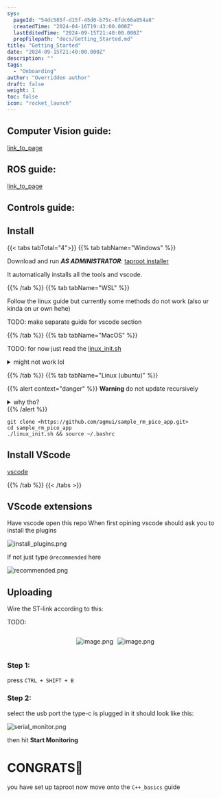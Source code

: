 ```yaml
---
sys:
  pageId: "54dc585f-d15f-45d0-b75c-8fdc66a854a8"
  createdTime: "2024-04-16T19:43:00.000Z"
  lastEditedTime: "2024-09-15T21:40:00.000Z"
  propFilepath: "docs/Getting_Started.md"
title: "Getting_Started"
date: "2024-09-15T21:40:00.000Z"
description: ""
tags:
  - "Onboarding"
author: "Overridden author"
draft: false
weight: 1
toc: false
icon: "rocket_launch"
---
```


## Computer Vision guide:

[link_to_page](86d45bc0-388b-4d26-8848-44f255f73d0e)

## ROS guide:

[link_to_page](3c76c1de-ec8f-46d6-8b0a-294005edc2d5)

## Controls guide:

## Install

{{< tabs tabTotal="4">}}
{{% tab tabName="Windows" %}}

Download and run _**AS ADMINISTRATOR**_: [taproot installer](https://github.com/Thornbots/TeachingFreshies/releases/tag/1.0)

It automatically installs all the tools and vscode.

{{% /tab %}}
{{% tab tabName="WSL" %}}

Follow the linux guide but currently some methods do not work (also ur kinda on ur own hehe)

TODO: make separate guide for vscode section

{{% /tab %}}
{{% tab tabName="MacOS" %}}

TODO: for now just read the [linux_init.sh](https://github.com/agmui/sample_rm_pico_app/blob/main/linux_init.sh)

<details>
<summary>might not work lol</summary>

`brew install libusb pkg-config`

Next install: [vscode](https://code.visualstudio.com/Download)

</details>

{{% /tab %}}
{{% tab tabName="Linux (ubuntu)" %}}

{{% alert context="danger" %}}
**Warning** do not update recursively
<details>
<summary>why tho?</summary>
There are some submodules that may go on for a while (like tinyusb) and I highly
recommend you don't need to get them.
If you want to see what submodules I update just look in `linux_init.sh`
</details>
{{% /alert %}}

```shell
git clone <https://github.com/agmui/sample_rm_pico_app.git>
cd sample_rm_pico_app
./linux_init.sh && source ~/.bashrc
```

## Install VScode

[vscode](https://code.visualstudio.com/Download)

{{% /tab %}}
{{< /tabs >}}

## VScode extensions

Have vscode open this repo
When first opining vscode should ask you to install the plugins

![install_plugins.png](https://prod-files-secure.s3.us-west-2.amazonaws.com/d518164a-d88e-44d1-a4ee-3adb3bd8bce0/89bd30f0-1825-4e77-867b-0a41ce370880/install_plugins.png?X-Amz-Algorithm=AWS4-HMAC-SHA256&X-Amz-Content-Sha256=UNSIGNED-PAYLOAD&X-Amz-Credential=ASIAZI2LB4664C2M6PWG%2F20250205%2Fus-west-2%2Fs3%2Faws4_request&X-Amz-Date=20250205T110148Z&X-Amz-Expires=3600&X-Amz-Security-Token=IQoJb3JpZ2luX2VjECoaCXVzLXdlc3QtMiJHMEUCIQDpoXpfTdMEIqd87a8ST73jDJ894CsJHUs88v8xlRA54AIgbiaytakpzdNV53guJ73DVs2zFGbD01JLjXKTARTPn%2BYq%2FwMIQxAAGgw2Mzc0MjMxODM4MDUiDLGN4e2YAWWOLc%2FLKyrcA0b%2BLcL6UCazPhc2s23tu4Ft%2FxWIJXOiNeZJawV4Gu6glHqa%2BMRqGXz46VqaxCAhDD%2FaU6Ytrn7STT57s1g59EM3waZlePKSoOYgAl9FZesdEvCzJWpolP0y97%2FDV9FJNeyspZ9PieS5iLnl95or1jraBdMKud43Wc7OeJ4Rsi3mSKP%2FKcyemgFWi4uMZ0dBQlFYF8UnCwfJ6VPF5bHpKBOgDeQjYyacNpBtwEOQfHOlK%2BxQ0%2FdeXd41Oz3d1cYblFWbqqHzcox34A9mcCati5SGS9827rkqWmbKg9maOTZcFtqwbv8OTXevZD6fKytv8huWKzGRSQbtfKbglLlVTiLNCiVDJlgfSI%2BDG7v4CjUyZCWqrS%2BUP3o9QmWq3c7BMVvVsEYkxJc2U3MUltmq%2FeD6EJsdr27SPg8EHdP6BiAVYxTIWAiicN2OQWEavJiZYC4HbF8M1RpE6LGpFYc%2BI4KUUgz6Ij13M8JToPinMrb7RCmPZ5t%2FwXEv2GoW%2BIrzvtgLdBk6%2FaBqP8p9QxOnIfiP7Y6g7Q1wUlwmKmkB4DbmLpjeiOlXlcGSZHb%2BxBr6h8ZyPlDpW%2BWQqKpJ5gtaXV7%2F799b9YD9d5xp34O23bezfJyOz2DrxakVOjFuMLLxjL0GOqUBlOQra6Ls1VEXyt1I2zr5d4ClZKMTvSVCyL3LoAK1k8YWiELygl2AqVUTuD9cyqs2zk2vxMtF%2B5zI8si9ACAMKpcbz3trxbgixmR0P3XPz87us35tAfWh2z7FO1QjHwRYl3VRbTacMkeLj64ztUKLnqn2No%2FhCS%2BBPZc6ME5cGwZMVKhhZYAlG7JJccSAA%2F%2FyKB7UswQGjjsANwiY4LICyikXVKgT&X-Amz-Signature=7d455e904ec1c9f12b575437a073c56bb783ba623eb5681cb82ed5e7f13dc024&X-Amz-SignedHeaders=host&x-id=GetObject)

If not just type `@recommended` here  

![recommended.png](https://prod-files-secure.s3.us-west-2.amazonaws.com/d518164a-d88e-44d1-a4ee-3adb3bd8bce0/61e661e9-5d85-4dfc-be0d-8d2097a5e793/recommended.png?X-Amz-Algorithm=AWS4-HMAC-SHA256&X-Amz-Content-Sha256=UNSIGNED-PAYLOAD&X-Amz-Credential=ASIAZI2LB4664C2M6PWG%2F20250205%2Fus-west-2%2Fs3%2Faws4_request&X-Amz-Date=20250205T110148Z&X-Amz-Expires=3600&X-Amz-Security-Token=IQoJb3JpZ2luX2VjECoaCXVzLXdlc3QtMiJHMEUCIQDpoXpfTdMEIqd87a8ST73jDJ894CsJHUs88v8xlRA54AIgbiaytakpzdNV53guJ73DVs2zFGbD01JLjXKTARTPn%2BYq%2FwMIQxAAGgw2Mzc0MjMxODM4MDUiDLGN4e2YAWWOLc%2FLKyrcA0b%2BLcL6UCazPhc2s23tu4Ft%2FxWIJXOiNeZJawV4Gu6glHqa%2BMRqGXz46VqaxCAhDD%2FaU6Ytrn7STT57s1g59EM3waZlePKSoOYgAl9FZesdEvCzJWpolP0y97%2FDV9FJNeyspZ9PieS5iLnl95or1jraBdMKud43Wc7OeJ4Rsi3mSKP%2FKcyemgFWi4uMZ0dBQlFYF8UnCwfJ6VPF5bHpKBOgDeQjYyacNpBtwEOQfHOlK%2BxQ0%2FdeXd41Oz3d1cYblFWbqqHzcox34A9mcCati5SGS9827rkqWmbKg9maOTZcFtqwbv8OTXevZD6fKytv8huWKzGRSQbtfKbglLlVTiLNCiVDJlgfSI%2BDG7v4CjUyZCWqrS%2BUP3o9QmWq3c7BMVvVsEYkxJc2U3MUltmq%2FeD6EJsdr27SPg8EHdP6BiAVYxTIWAiicN2OQWEavJiZYC4HbF8M1RpE6LGpFYc%2BI4KUUgz6Ij13M8JToPinMrb7RCmPZ5t%2FwXEv2GoW%2BIrzvtgLdBk6%2FaBqP8p9QxOnIfiP7Y6g7Q1wUlwmKmkB4DbmLpjeiOlXlcGSZHb%2BxBr6h8ZyPlDpW%2BWQqKpJ5gtaXV7%2F799b9YD9d5xp34O23bezfJyOz2DrxakVOjFuMLLxjL0GOqUBlOQra6Ls1VEXyt1I2zr5d4ClZKMTvSVCyL3LoAK1k8YWiELygl2AqVUTuD9cyqs2zk2vxMtF%2B5zI8si9ACAMKpcbz3trxbgixmR0P3XPz87us35tAfWh2z7FO1QjHwRYl3VRbTacMkeLj64ztUKLnqn2No%2FhCS%2BBPZc6ME5cGwZMVKhhZYAlG7JJccSAA%2F%2FyKB7UswQGjjsANwiY4LICyikXVKgT&X-Amz-Signature=873e8a2a550995b54326eaf848482ff1f9439bd5090268fc2cda3aba2222e4c9&X-Amz-SignedHeaders=host&x-id=GetObject)

## Uploading

Wire the ST-link according to this:

TODO:

<div style="display: flex;flex-direction: row; column-gap:10px; max-width: 630px;justify-content: center;">
<div>

![image.png](https://prod-files-secure.s3.us-west-2.amazonaws.com/d518164a-d88e-44d1-a4ee-3adb3bd8bce0/210ecb78-1116-4d7b-b9b7-2292f66fa2c2/image.png?X-Amz-Algorithm=AWS4-HMAC-SHA256&X-Amz-Content-Sha256=UNSIGNED-PAYLOAD&X-Amz-Credential=ASIAZI2LB466UUHCX654%2F20250205%2Fus-west-2%2Fs3%2Faws4_request&X-Amz-Date=20250205T110149Z&X-Amz-Expires=3600&X-Amz-Security-Token=IQoJb3JpZ2luX2VjECoaCXVzLXdlc3QtMiJHMEUCIQDz9f3ANWWrqqxulepBbGnS6HYKjwteg6tEu0InmHamYwIgWHIuyn6LjewH1sSRlmDKRD1CDveePoRgmIfmSVUpwiIq%2FwMIQxAAGgw2Mzc0MjMxODM4MDUiDEkQws%2BeWV8VAEaY0SrcAwO4B2NgIQ7MPeoaE6i%2BBF7dM%2FB%2BHFgzXe958%2FogEz02BwElwSqWy11xevbMtrmb3Qb0y8r33wYbWvofQ6lDEHLnReMfqyv%2F6TIznIL3kIrISTMgm9coBlubuq2m1AGEFXpx3x0bCs%2BQGAtW%2BLh0fIu1QsJeYwaU5MeUh1vwPZLYRK5OS8ENbq25tCRz3vZ44D%2FOINFl%2F1HCnXtdFacf0tj00n0ci724foSXIIkCEbBoyd8N9elFKeQhua8gAE%2BXguZlF63XTArEVCkHqEu9FS4ekpKN5BaBpeS3wsr%2BQ6ugSQ%2FrSfXf964HNn4XKrVjHz1mBfkjYIl791oTUqrJFattZnznXxAUoQ6Zd0VbfgiFhO7Y8WNkdJuqkuMrr1cobtFg4PV7665NDV%2BowvlH6eaP9Z%2F52ZLgMuLArsw2LwSxkzX9l4fLqci2eTZ3ADS01H72iXYwGizYjFPBP6hxLRhybVvlzqYLliQLhHqdMSkK8vRQoxWfyn9%2BYx%2BorzBqvhPIAxLxedLrCZc7kFKGSH2KQbxDERcmkvkhJGTbnwPlEZ%2BuubHtbNpMrFLPxsj1oQyAfp6Mt3U5w0P5ZRIXdLQFCUti%2F6Xx8IBdSEfW%2F241twxyh2Grd9jMeMcgMI7yjL0GOqUBynND7TE%2F0vjuMlnogPdwoUciQ43OhoIM3dX4e3itwdrUU57fhxA4%2FEknF8QzU9GzYjSbKV%2FcQBP5hHDEyiE20tY7MvyHNMe2r0kRQfzyCgloSS7ey9r8q%2FFvgGG3WET7CwjIz4W%2F2h8VMAh0G5Goy9da3GbdbiDyR5sudCfrGO1r4hDlFxAr2hPdsMDT3Bnc1PNEqqgY2tnjFursiAlvM3bq2Diu&X-Amz-Signature=c00015bc469066c5ff042430cd7e18bcc00786b6ef688804b388f73be9145376&X-Amz-SignedHeaders=host&x-id=GetObject)

</div>
<div>

![image.png](https://prod-files-secure.s3.us-west-2.amazonaws.com/d518164a-d88e-44d1-a4ee-3adb3bd8bce0/33a0fd0f-8ca6-4a86-8e09-26e95ded1fff/image.png?X-Amz-Algorithm=AWS4-HMAC-SHA256&X-Amz-Content-Sha256=UNSIGNED-PAYLOAD&X-Amz-Credential=ASIAZI2LB4664XF6KUTB%2F20250205%2Fus-west-2%2Fs3%2Faws4_request&X-Amz-Date=20250205T110149Z&X-Amz-Expires=3600&X-Amz-Security-Token=IQoJb3JpZ2luX2VjECoaCXVzLXdlc3QtMiJHMEUCIH8oFtviyqok5h4EFbctnGPC6jZJsI%2Bp9k6Gk0hQBO9SAiEAwnvB%2F0Et5DE1Esgk1Hygl54ZBYu%2BCs%2Fnw4r3a0faPP8q%2FwMIQxAAGgw2Mzc0MjMxODM4MDUiDMeiROvPDkGiWPuBMCrcA0g9xQi9ECNuX%2BLz4R7zXnWTGdQ3R84LEs5221WWfa2Fv1Cs3yRVHoVg%2BimQgWW%2BdVoje4Om1vzqtoTH6RA7TRZDBOuKfz%2FT0eU%2FXmGZ68S8LXwdNq1Qj4oDi%2FCBekcF%2FCS4IiZrZxXYrP0UutYOohFv5%2F2vH4%2B9ZUaSkqS3NONDUi3AKWcZhSUbN%2BdLTguaSR%2FeltV2CtK34eARKZrQrf7iMjohXjY5dCBxmRjqsbXI30V63fUTIy1qG8l8suz6YO6aJKIiY6IGr8mOsjSPfQ2AalQzWk29zLsXwtgdl42fnAaeJaB8afUPC3tsuVqENN3v%2FgMRTI%2FZDJ4VeEtN1lvyFQX3aYiRLADibvObxQveVRuNvzaEnNeIDUphX9xIQEu2kmJyQasw7MRmuCoEQl8lb9LowvdDztZDH%2Bu84jyygllSIAhPCyeh4%2F2KQUBNX%2BOrPzlneYjlD4dfYhGp4k8wRZVKYe7Zt%2FNB7HDhM0sMCAyrDoPpvjXJTAF4xwz0%2FCgld4WmkCV6kPmoIup1H4MraQj5IDZVh6PJIN2EtPN%2BtIrFEklfrHkD0u2Xq6y413lkNrBGDDCCgqs%2B%2FSAj%2BOEfxnPer7pc2ldtZ8VWKro1m%2FhU4DLFv8N8eFiaMObxjL0GOqUBpwUZlywto9C%2FaU6zRWS0SS9aQFykAAa%2F%2FKHBBGlVGjYF9BMLwoP910WPe%2FdDmZymybD6VeqaQfPmpziLZ5Q%2BWX3xz5lbwJcyZjQ%2Ftr74eUvCaKRw5Hg4YUGS9v2RDJUOYrRXGcl4fzgVG3Q8FYU1LCG6QemzpluRoU%2BdWthJReBAsamN6IZCfg7RXd4ut%2FCZYevrw47chXpJ6UT0v1LUnAlGszRt&X-Amz-Signature=812ba89b9ef631d238c4351a42e94090bf2a5cdfdee536fe67c2cc79b0c7ca3e&X-Amz-SignedHeaders=host&x-id=GetObject)

</div>
</div>

### Step 1:

press `CTRL + SHIFT + B`

### Step 2:

select the usb port the type-c is plugged in it should look like this:

![serial_monitor.png](https://prod-files-secure.s3.us-west-2.amazonaws.com/d518164a-d88e-44d1-a4ee-3adb3bd8bce0/f03f4774-05d4-4393-b6a0-d5efb6d315ab/serial_monitor.png?X-Amz-Algorithm=AWS4-HMAC-SHA256&X-Amz-Content-Sha256=UNSIGNED-PAYLOAD&X-Amz-Credential=ASIAZI2LB4664C2M6PWG%2F20250205%2Fus-west-2%2Fs3%2Faws4_request&X-Amz-Date=20250205T110148Z&X-Amz-Expires=3600&X-Amz-Security-Token=IQoJb3JpZ2luX2VjECoaCXVzLXdlc3QtMiJHMEUCIQDpoXpfTdMEIqd87a8ST73jDJ894CsJHUs88v8xlRA54AIgbiaytakpzdNV53guJ73DVs2zFGbD01JLjXKTARTPn%2BYq%2FwMIQxAAGgw2Mzc0MjMxODM4MDUiDLGN4e2YAWWOLc%2FLKyrcA0b%2BLcL6UCazPhc2s23tu4Ft%2FxWIJXOiNeZJawV4Gu6glHqa%2BMRqGXz46VqaxCAhDD%2FaU6Ytrn7STT57s1g59EM3waZlePKSoOYgAl9FZesdEvCzJWpolP0y97%2FDV9FJNeyspZ9PieS5iLnl95or1jraBdMKud43Wc7OeJ4Rsi3mSKP%2FKcyemgFWi4uMZ0dBQlFYF8UnCwfJ6VPF5bHpKBOgDeQjYyacNpBtwEOQfHOlK%2BxQ0%2FdeXd41Oz3d1cYblFWbqqHzcox34A9mcCati5SGS9827rkqWmbKg9maOTZcFtqwbv8OTXevZD6fKytv8huWKzGRSQbtfKbglLlVTiLNCiVDJlgfSI%2BDG7v4CjUyZCWqrS%2BUP3o9QmWq3c7BMVvVsEYkxJc2U3MUltmq%2FeD6EJsdr27SPg8EHdP6BiAVYxTIWAiicN2OQWEavJiZYC4HbF8M1RpE6LGpFYc%2BI4KUUgz6Ij13M8JToPinMrb7RCmPZ5t%2FwXEv2GoW%2BIrzvtgLdBk6%2FaBqP8p9QxOnIfiP7Y6g7Q1wUlwmKmkB4DbmLpjeiOlXlcGSZHb%2BxBr6h8ZyPlDpW%2BWQqKpJ5gtaXV7%2F799b9YD9d5xp34O23bezfJyOz2DrxakVOjFuMLLxjL0GOqUBlOQra6Ls1VEXyt1I2zr5d4ClZKMTvSVCyL3LoAK1k8YWiELygl2AqVUTuD9cyqs2zk2vxMtF%2B5zI8si9ACAMKpcbz3trxbgixmR0P3XPz87us35tAfWh2z7FO1QjHwRYl3VRbTacMkeLj64ztUKLnqn2No%2FhCS%2BBPZc6ME5cGwZMVKhhZYAlG7JJccSAA%2F%2FyKB7UswQGjjsANwiY4LICyikXVKgT&X-Amz-Signature=b84fb281988ca7b9808826b719b50da6e9daece7bd718e730487d3b1e2ff86f9&X-Amz-SignedHeaders=host&x-id=GetObject)

then hit **Start Monitoring**

# CONGRATS🎉

you have set up taproot now move onto the `C++_basics` guide
